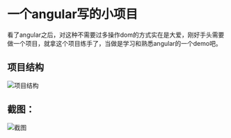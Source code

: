 # 一个angular写的小项目

看了angular之后，对这种不需要过多操作dom的方式实在是大爱，刚好手头需要做一个项目，就拿这个项目练手了，当做是学习和熟悉angular的一个demo吧。
## 项目结构

![项目结构](http://7xocdq.com1.z0.glb.clouddn.com/image/f/c8/8ea7a2581c9fd66bc282dc56cebf6.png)

## 截图：


![截图](http://7xocdq.com1.z0.glb.clouddn.com/image/c/e3/0bbd16c7a3ae13426960d3920733e.png)
